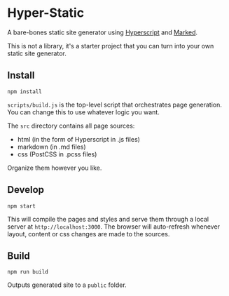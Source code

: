 # Hyper-Static

A bare-bones static site generator using [Hyperscript](https://github.com/hyperhype/hyperscript) and [Marked](https://github.com/markedjs/marked).

This is not a library, it's a starter project that you can turn into your own static site generator.

## Install

	npm install

`scripts/build.js` is the top-level script that orchestrates page generation. You can change this to use whatever logic you want.

The `src` directory contains all page sources:

* html (in the form of Hyperscript in .js files)
* markdown (in .md files)
* css (PostCSS in .pcss files)

Organize them however you like.

## Develop

	npm start

This will compile the pages and styles and serve them through a local server at `http://localhost:3000`. The browser will auto-refresh whenever layout, content or css changes are made to the sources.

## Build

	npm run build

Outputs generated site to a `public` folder.
